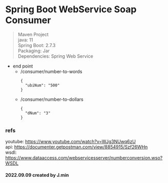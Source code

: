# Spring Boot WebService Soap Consumer   
   
   
> Maven Project   
> java: 11   
> Spring Boot: 2.7.3   
> Packaging: Jar   
> Dependencies: Spring Web Service   
   
- end point   
  - /consumer/number-to-words   
    ```   
    {   
      "ubiNum": "500"   
    }

  - /consumer/number-to-dollars   
    ```   
    {   
      "dNum": "3"   
    }

### refs   
  youtube: <https://www.youtube.com/watch?v=WJg3NUwq6zU>   
  api: <https://documenter.getpostman.com/view/8854915/Szf26WHn>   
  wsdl: <https://www.dataaccess.com/webservicesserver/numberconversion.wso?WSDL>   
   
#### 2022.09.09 created by J.min